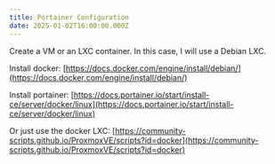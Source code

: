 ```yaml
---
title: Portainer Configuration
date: 2025-01-02T16:00:00.000Z
---
```


Create a VM or an LXC container. In this case, I will use a Debian LXC.

Install docker: [https://docs.docker.com/engine/install/debian/](https://docs.docker.com/engine/install/debian/)

Install portainer: [https://docs.portainer.io/start/install-ce/server/docker/linux](https://docs.portainer.io/start/install-ce/server/docker/linux)

Or just use the docker LXC: [https://community-scripts.github.io/ProxmoxVE/scripts?id=docker](https://community-scripts.github.io/ProxmoxVE/scripts?id=docker)
